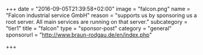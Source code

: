+++
date = "2016-09-05T21:39:58+02:00"
image = "falcon.png"
name = "Falcon industrial service GmbH"
reason = "supports us by sponsoring us a root server. All main services are running on that server."
subcategory = "tier1"
title = "falcon"
type = "sponsor-post"
category = "general"
sponsorurl = "http://www.braun-rodgau.de/en/index.php"

+++

